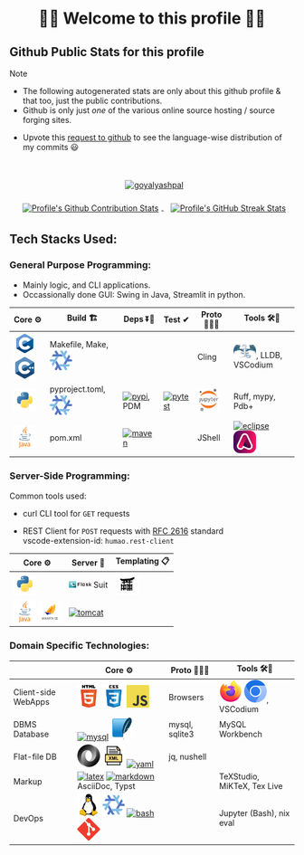 <!--
2024-09-18
 -->

<!--

latest commit id: 2f0ab29740 ('24-09-19)
https://raw.githubusercontent.com/github/explore/main/topics/nodejs/nodejs.png


<link rel="stylesheet" type='text/css'
  href="https://cdn.jsdelivr.net/gh/devicons/devicon@latest/devicon.min.css"
/>

<style>
  table i { font-size: xxx-large; vertical-align: middle; }
</style>


    <i class="devicon-c-plain colored"></i> <i class="devicon-cplusplus-plain colored"></i>

  -->



<h1 align="center">🌻🌺 Welcome to this profile 🪷🌹</h1>




## Github Public Stats for this profile

> [!NOTE]
> * The following autogenerated stats are only about this github profile & that too, just the public contributions.
> * Github is only just _one_ of the various online source hosting / source forging sites.


[user-lang-info]: https://github.com/orgs/community/discussions/18230

* Upvote this [request to github][user-lang-info] to see the language-wise distribution of my commits 😃


<br/>


<p align="center">
&nbsp;
<a
  href="https://github.com/ryo-ma/github-profile-trophy"
  aria-details="https://github-profile-trophy.vercel.app"
>
  <img alt="goyalyashpal"
    style="vertical-align: middle; margin:5px"
    src="https://github-profile-trophy.vercel.app/?username=goyalyashpal&title=-Stars,-Reviews,-Followers&column=-1&margin-w=25&margin-h=25&theme=onedark"
  />
</a>
</p>

  <!-- align="center" float:center; -->

<!--
* The width of the github profile readme is 780px
* ( 5 * 2 ) * 2 = 10px in margins
* 372 + 300 = 672px in image
 -->

<p align="center">
&nbsp;
<a
  href="https://github-readme-stats.vercel.app/"
>
  <img width=300px
    alt="Profile's Github Contribution Stats"
    style="vertical-align: middle; margin:5px"
    src="https://github-readme-stats.vercel.app/api?username=goyalyashpal&show_icons=true&locale=en&show=prs_merged&hide=stars,prs&hide_rank=true&cache_seconds=86400&theme=onedark"
    />
</a>
&nbsp;
<a
  href="https://git.io/streak-stats"
  aria-details="https://github-readme-streak-stats.herokuapp.com/demo/"
>
  <img width=372px
    alt="Profile's GitHub Streak Stats"
    style="vertical-align: middle; margin:5px;"
    src="https://github-readme-streak-stats.herokuapp.com?user=goyalyashpal&theme=onedark&date_format=%5BY%20%5DM%20j&mode=weekly&hide_current_streak=false&card_width=450px"
  />
  <!-- Default Streak Stats width is 495px -->
</a>
</p>




## Tech Stacks Used:




### General Purpose Programming:

* Mainly logic, and CLI applications.
* Occassionally done GUI: Swing in Java, Streamlit in python.


<table>

<thead>
<tr>
  <th>Core ⚙</th> <th>Build 🏗</th> <th>Deps ⏬🧳</th> <th>Test ✔</th> <th>Proto 🏃‍♀️‍➡️</th> <th>Tools 🛠🧰</th>
</tr>
</thead>

<tbody>

<tr>
  <td>
    <!-- <img alt="Static Badge" src="https://img.shields.io/badge/C-000?style=for-the-badge&logo=c"> -->
    <a title="C language" href="https://github.com/topics/c"/><img alt="c" width=40 src="assets/c.png"></a>
    <a title="C++" href="https://github.com/topics/cpp"/><img alt="cpp" width=40 src="assets/cpp.png"></a>

  </td>
  <td> Makefile, Make,
    <a title="Nix package manager" href="https://github.com/topics/nix"/><img alt="nix" width=40 src="assets/nix.png"></a>
  </td>
  <td>   </td>
  <td>   </td>
  <td> Cling  </td>
  <td>
    <a title="LLVM Compiler toolchain" href="https://github.com/topics/llvm"/><img alt="llvm" width=40 src="assets/llvm.png"></a>, LLDB, VSCodium
  </td>
</tr>

<tr>
  <td>
    <a title="Python" href="https://github.com/topics/python"/><img alt="python" width=40 src="assets/python.png"></a>
  </td>
  <td>
    pyproject.toml,
    <a title="Nix package manager" href="https://github.com/topics/nix"/><img alt="nix" width=40 src="assets/nix.png"></a>
  </td>
  <td>
    <a title="PyPI: Python Package Index" href="https://github.com/topics/pypi"/><img alt="pypi" width=40 src="assets/pypi.png"></a>, PDM
  </td>
  <td>
    <a title="Pytest Python testing framework" href="https://github.com/topics/pytest"/><img alt="pytest" width=40 src="assets/pytest.png"></a>
  </td>
  <td>
    <a title="Jupyter" href="https://github.com/topics/jupyter"/><img alt="jupyter" width=40 src="assets/jupyter-notebook.png"></a>
  </td>
  <td> Ruff, mypy, Pdb+  </td>
</tr>

<tr>
  <td>
    <a title="Java" href="https://github.com/topics/java"/><img alt="java" width=40 src="assets/java.png"></a>
  </td>
  <td> pom.xml  </td>
  <td>
    <a title="Apache Maven" href="https://github.com/topics/maven"/><img alt="maven" width=40 src="assets/maven.png"></a>
  </td>
  <td>   </td>
  <td> JShell  </td>
  <td>
    <a title="Eclipse IDE" href="https://github.com/topics/eclipse"/><img alt="eclipse" width=40 src="assets/eclipse.png"></a>
    <a title="Adoptium Temurin JDK" href="https://github.com/topics/adoptium"/><img alt="adoptium" width=40 src="assets/adoptium.png"></a>
  </td>
</tr>

</tbody>

</table>




### Server-Side Programming:

[RFC 2616]: http://www.w3.org/Protocols/rfc2616/rfc2616-sec5.html "HTTP/1.1: Request"
[RFC 9110]: https://www.rfc-editor.org/rfc/rfc9110.html "RFC 9110: HTTP Semantics"

Common tools used:

* curl CLI tool for `GET` requests

* REST Client for `POST` requests with [RFC 2616] standard \
  vscode-extension-id: `humao.rest-client`

<!--
* httpYac - Rest Client: vscode-extension-id: `anweber.vscode-httpyac`

* Thunder Client: vscode-extension-id: `rangav.vscode-thunder-client`
 -->



<table>

<thead>
<tr>
  <th>Core ⚙</th> <th>Server 📡</th> <th>Templating 📋</th>
</tr>
</thead>

<tbody>

<tr>
  <td>
    <a title="Python" href="https://github.com/topics/python"/><img alt="python" width=40 src="assets/python.png"></a>
  </td>
  <td>
    <a title="Flask micro web framework" href="https://github.com/topics/flask"/><img alt="flask" width=40 src="assets/flask.png"></a> Suit
  </td>
  <td>
    <a title="Jinja templating engine" href="https://github.com/topics/jinja"/><img alt="jinja" width=40 src="assets/jinja.png"></a>
  </td>
</tr>

<tr>
  <td>
    <a title="Java" href="https://github.com/topics/java"/><img alt="java" width=40 src="assets/java.png"></a>
    <a title="Jakarta EE" href="https://github.com/topics/jakarta-ee"/><img alt="jakarta-ee" width=40 src="assets/jakarta-ee.png"></a>
  </td>
  <td>
    <a title="Apache Tomcat" href="https://github.com/topics/tomcat"/><img alt="tomcat" width=40 src="assets/tomcat.png"></a>
  </td>
  <td>
  </td>
</tr>

</tbody>

</table>




### Domain Specific Technologies:

<table>

<thead>
<tr>
  <th></th> <th>Core ⚙</th> <th>Proto 🏃‍♀️‍➡️</th> <th>Tools 🛠🧰</th>
</tr>
</thead>

<tbody>

<tr>
  <td> Client-side WebApps  </td>
  <td>
    <a title="HTML5" href="https://github.com/topics/html5"/><img alt="html5" width=40 src="assets/html.png"></a>
    <a title="CSS: Cascading Style Sheets" href="https://github.com/topics/css3"/><img alt="css3" width=40 src="assets/css.png"></a>
    <a title="JavaScript" href="https://github.com/topics/javascript"/><img alt="javascript" width=40 src="assets/javascript.png"></a>
  </td>
  <td> Browsers  </td>
  <td>
    <a title="Firefox Browser" href="https://github.com/topics/firefox"/><img alt="firefox" width=40 src="assets/firefox.png"></a>
    <a title="Chromium based browsers" href="https://github.com/topics/chromium"/><img alt="chromium" width=40 src="assets/chromium.png"></a>,
    VSCodium
  </td>
</tr>

<tr>
  <td> DBMS Database  </td>
  <td>
    <a title="MySQL DBMS" href="https://github.com/topics/mysql"/><img alt="mysql" width=40 src="assets/mysql.png"></a>
    <a title="SQLite Serverless RDBMS" href="https://github.com/topics/sqlite"/><img alt="sqlite" width=40 src="assets/sqlite.png"></a>
  </td>
  <td> mysql, sqlite3  </td>
  <td> MySQL Workbench  </td>
</tr>

<tr>
  <td> Flat-file DB  </td>
  <td>
    <a title="JSON data interchange format" href="https://github.com/topics/json"/><img alt="json" width=40 src="assets/json.png"></a>
    <a title="XML eXtensible Markup Language" href="https://github.com/topics/xml"/><img alt="xml" width=40 src="assets/xml.png"></a>
    <a title="YAML data serialization language" href="https://github.com/topics/yaml"/><img alt="yaml" width=40 src="assets/yaml.png"></a>
  </td>
  <td> jq, nushell  </td>
  <td>  </td>
</tr>

<tr>
  <td> Markup  </td>
  <td>
    <a title="LaTeX document preparation system" href="https://github.com/topics/latex"/><img alt="latex" width=40 src="assets/latex.png"></a>
    <a title="Markdown plaintext formatting to HTML conversion" href="https://github.com/topics/markdown"/><img alt="markdown" width=40 src="assets/markdown.png"></a>
    AsciiDoc, Typst
  </td>
  <td>   </td>
  <td> TeXStudio, MiKTeX, Tex Live  </td>
</tr>

<tr>
  <td> DevOps  </td>
  <td>
    <a title="linux" href="https://github.com/topics/linux"/><img alt="linux" width=40 src="assets/linux.png"></a>
    <a title="nix" href="https://github.com/topics/nix"/><img alt="nix" width=40 src="assets/nix.png"></a>
    <a title="bash" href="https://github.com/topics/bash"/><img alt="bash" width=40 src="assets/bash.png"></a>
    <a title="git" href="https://github.com/topics/git"/><img alt="git" width=40 src="assets/git.png"></a>
  </td>
  <td>   </td>
  <td> Jupyter (Bash), nix eval  </td>
</tr>

</tbody>

</table>
